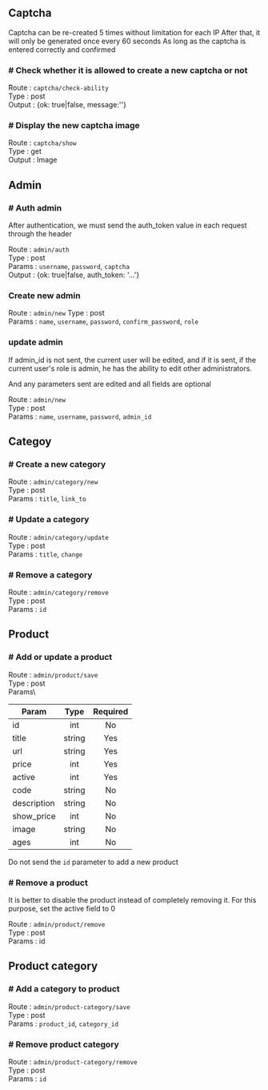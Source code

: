 ## Captcha

Captcha can be re-created 5 times without limitation for each IP
After that, it will only be generated once every 60 seconds
As long as the captcha is entered correctly and confirmed


### # Check whether it is allowed to create a new captcha or not

ًRoute : ``captcha/check-ability`` \
Type : post \
Output : {ok: true|false, message:''}

### # Display the new captcha image
Route : ``captcha/show`` \
Type : get \
Output : Image

## Admin

### # Auth admin
After authentication, we must send the auth_token value in each request through the header

Route : ``admin/auth`` \
Type : post \
Params : `username`, `password`, `captcha` \
Output : {ok: true|false, auth_token: '...'}


### Create new admin

Route : ``admin/new``
Type : post \
Params : `name`, `username`, `password`, `confirm_password`, `role`


### update admin
If admin_id is not sent, the current user will be edited, and if it is sent, if the current user's role is admin, he has the ability to edit other administrators.

And any parameters sent are edited and all fields are optional

Route : ``admin/new``\
Type : post \
Params : `name`, `username`, `password`, `admin_id`

## Categoy

### # Create a new category

Route : ``admin/category/new`` \
Type : post \
Params : `title`, `link_to`

### # Update a category

Route : ``admin/category/update`` \
Type : post \
Params : `title`, `change`

### # Remove a category

Route : ``admin/category/remove`` \
Type : post \
Params : `id`

## Product

### # Add or update a product

Route : `admin/product/save` \
Type : post \
Params\


|Param|  Type  |Required|
|-----| :----: |:------:|
| id  |  int  |  No   |
|title| string| Yes|
|url  |string|Yes|
|price|int|Yes|
|active|int|Yes|
|code |string|No|
|description|string|No|
|show_price|int|No|
|image |string|No|
|ages|int|No|

Do not send the `id` parameter to add a new product 


### # Remove a product

It is better to disable the product instead of completely removing it. For this purpose, set the active field to 0

Route : `admin/product/remove`  \
Type : post \
Params : id


## Product category

### # Add a category to product

Route : `admin/product-category/save` \
Type : post \
Params : `product_id`, `category_id`

### # Remove product category

Route : `admin/product-category/remove` \
Type : post \
Params : `id`